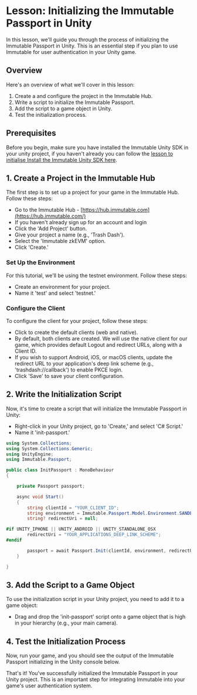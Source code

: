 # Lesson: Initializing the Immutable Passport in Unity

In this lesson, we'll guide you through the process of initializing the Immutable Passport in Unity. This is an essential step if you plan to use Immutable for user authentication in your Unity game.

## Overview

Here's an overview of what we'll cover in this lesson:

1. Create a and configure the project in the Immutable Hub.
2. Write a script to initialize the Immutable Passport.
3. Add the script to a game object in Unity.
4. Test the initialization process.

## Prerequisites

Before you begin, make sure you have installed the Immutable Unity SDK in your unity project, if you haven't already you can follow the [lesson to initialise Install the Immutable Unity SDK here](../01-install-the-immutable-unity-sdk/README.md). 

## 1. Create a Project in the Immutable Hub

The first step is to set up a project for your game in the Immutable Hub. Follow these steps:

- Go to the Immutable Hub - [https://hub.immutable.com](https://hub.immutable.com/)
- If you haven't already sign up for an account and login
- Click the 'Add Project' button.
- Give your project a name (e.g., 'Trash Dash').
- Select the 'Immutable zkEVM' option.
- Click 'Create.'

### Set Up the Environment

For this tutorial, we'll be using the testnet environment. Follow these steps:

- Create an environment for your project.
- Name it 'test' and select 'testnet.'

### Configure the Client

To configure the client for your project, follow these steps:

- Click to create the default clients (web and native).
- By default, both clients are created. We will use the native client for our game, which provides default Logout and redirect URLs, along with a Client ID.
- If you wish to support Android, iOS, or macOS clients, update the redirect URL to your application's deep link scheme (e.g., 'trashdash://callback') to enable PKCE login.
- Click 'Save' to save your client configuration.

## 2. Write the Initialization Script

Now, it's time to create a script that will initialize the Immutable Passport in Unity:

- Right-click in your Unity project, go to 'Create,' and select 'C# Script.'
- Name it 'init-passport.'

```csharp
using System.Collections;
using System.Collections.Generic;
using UnityEngine;
using Immutable.Passport;

public class InitPassport : MonoBehaviour
{

    private Passport passport;

    async void Start()
    {
        string clientId = "YOUR_CLIENT_ID";
        string environment = Immutable.Passport.Model.Environment.SANDBOX;
        string? redirectUri = null;

#if UNITY_IPHONE || UNITY_ANDROID || UNITY_STANDALONE_OSX
        redirectUri = "YOUR_APPLICATIONS_DEEP_LINK_SCHEME";
#endif

        passport = await Passport.Init(clientId, environment, redirectUri);
    }

}
```

## 3. Add the Script to a Game Object

To use the initialization script in your Unity project, you need to add it to a game object:

- Drag and drop the 'init-passport' script onto a game object that is high in your hierarchy (e.g., your main camera).

## 4. Test the Initialization Process

Now, run your game, and you should see the output of the Immutable Passport initializing in the Unity console below.

That's it! You've successfully initialized the Immutable Passport in your Unity project. This is an important step for integrating Immutable into your game's user authentication system.
